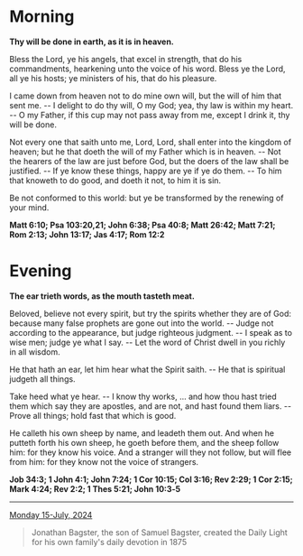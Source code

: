 # Morning

**Thy will be done in earth, as it is in heaven.**
 
Bless the Lord, ye his angels, that excel in strength, that do his commandments, hearkening unto the voice of his word. Bless ye the Lord, all ye his hosts; ye ministers of his, that do his pleasure.
 
I came down from heaven not to do mine own will, but the will of him that sent me. -- I delight to do thy will, O my God; yea, thy law is within my heart. -- O my Father, if this cup may not pass away from me, except I drink it, thy will be done.
 
Not every one that saith unto me, Lord, Lord, shall enter into the kingdom of heaven; but he that doeth the will of my Father which is in heaven. -- Not the hearers of the law are just before God, but the doers of the law shall be justified. -- If ye know these things, happy are ye if ye do them. -- To him that knoweth to do good, and doeth it not, to him it is sin.
 
Be not conformed to this world: but ye be transformed by the renewing of your mind.  

**Matt 6:10; Psa 103:20,21; John 6:38; Psa 40:8; Matt 26:42; Matt 7:21; Rom 2:13; John 13:17; Jas 4:17; Rom 12:2**

# Evening

**The ear trieth words, as the mouth tasteth meat.**
 
Beloved, believe not every spirit, but try the spirits whether they are of God: because many false prophets are gone out into the world. -- Judge not according to the appearance, but judge righteous judgment. -- I speak as to wise men; judge ye what I say. -- Let the word of Christ dwell in you richly in all wisdom.
 
He that hath an ear, let him hear what the Spirit saith. -- He that is spiritual judgeth all things.
 
Take heed what ye hear. -- I know thy works, ... and how thou hast tried them which say they are apostles, and are not, and hast found them liars. -- Prove all things; hold fast that which is good.
 
He calleth his own sheep by name, and leadeth them out. And when he putteth forth his own sheep, he goeth before them, and the sheep follow him: for they know his voice. And a stranger will they not follow, but will flee from him: for they know not the voice of strangers.  

**Job 34:3; 1 John 4:1; John 7:24; 1 Cor 10:15; Col 3:16; Rev 2:29; 1 Cor 2:15; Mark 4:24; Rev 2:2; 1 Thes 5:21; John 10:3‑5**

---

[Monday 15-July, 2024](https://t.me/s/daily_light)

> Jonathan Bagster, the son of Samuel Bagster, created the Daily Light for his own family's daily devotion in 1875

